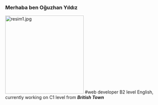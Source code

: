 ### Merhaba ben Oğuzhan Yıldız
<img src="https://avatars.githubusercontent.com/u/58153760?v=4" alt="resim1.jpg" width="250">
#web developer
<h3Skills:</h3> 
B2 level English, currently working on C1 level from <b><i>British Town</i></b>
